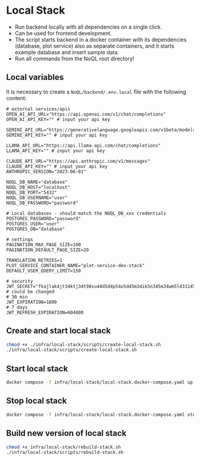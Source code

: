 # Local Stack

- Run backend locally with all dependencies on a single click.
- Can be used for frontend development.
- The script starts backend in a docker container with its dependencies (database, plot service) also as separate containers, and it starts example database and insert sample data.
- Run all commands from the NoQL root directory!

## Local variables
It is necessary to create a `NoQL/backend/.env.local` file with the following content:
```dotenv
# external services/apis
OPEN_AI_API_URL="https://api.openai.com/v1/chat/completions"
OPEN_AI_API_KEY="" # input your api key

GEMINI_API_URL="https://generativelanguage.googleapis.com/v1beta/models"
GEMINI_API_KEY="" # input your api key

LLAMA_API_URL="https://api.llama-api.com/chat/completions"
LLAMA_API_KEY="" # input your api key

CLAUDE_API_URL="https://api.anthropic.com/v1/messages"
CLAUDE_API_KEY="" # input your api key
ANTHROPIC_VERSION="2023-06-01"

NOQL_DB_NAME="database"
NOQL_DB_HOST="localhost"
NOQL_DB_PORT="5432"
NOQL_DB_USERNAME="user"
NOQL_DB_PASSWORD="password"

# Local databases - should match the NOQL_DB_xxx credentials
POSTGRES_PASSWORD="password"
POSTGRES_USER="user"
POSTGRES_DB="database"

# settings
PAGINATION_MAX_PAGE_SIZE=100
PAGINATION_DEFAULT_PAGE_SIZE=20

TRANSLATION_RETRIES=1
PLOT_SERVICE_CONTAINER_NAME="plot-service-dev-stack"
DEFAULT_USER_QUERY_LIMIT=150

# security
JWT_SECRET="fkajlak4jt34ktj34t98vu44d5d4p54o5d45m34ik5n345m34wm5l431145l434u64bgjsuicvkaplcvqyevasswilmvbti09478jujhhdsbfasdhfbu4" # could be changed
# 30 min
JWT_EXPIRATION=1800
# 7 days
JWT_REFRESH_EXPIRATION=604800
```

## Create and start local stack
```bash
chmod +x ./infra/local-stack/scripts/create-local-stack.sh
./infra/local-stack/scripts/create-local-stack.sh
```

## Start local stack
```bash
docker compose -f infra/local-stack/local-stack.docker-compose.yaml up -d
```

## Stop local stack
```bash
docker compose -f infra/local-stack/local-stack.docker-compose.yaml stop
```

## Build new version of local stack
```bash
chmod +x infra/local-stack/rebuild-stack.sh 
./infra/local-stack/scripts/rebuild-stack.sh
```